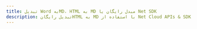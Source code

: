 ---title: تبدیل Word بهMD، HTML به MD مبدل رایگان یا Net SDKdescription: تبدیل رایگانHTML به MD با استفاده از Net Cloud APIs & SDK. همچنین اسناد Microsoft Word و OpenOffice را در Cloud ایجاد، ویرایش و رندر کنید.---